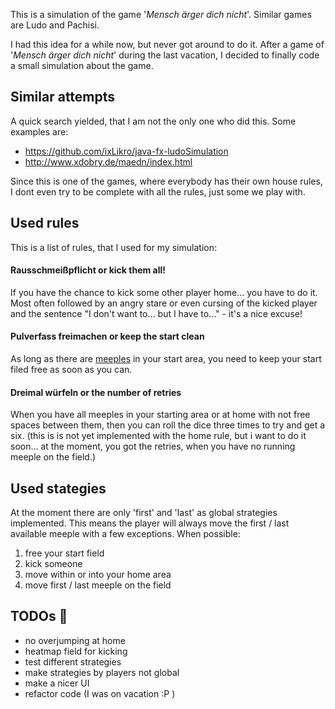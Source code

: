 
This is a simulation of the game '*Mensch ärger dich nicht*'. Similar games are Ludo and Pachisi.

I had this idea for a while now, but never got around to do it. After a game of '*Mensch ärger dich nicht*' during the last vacation, I decided to finally code a small simulation about the game.

## Similar attempts

A quick search yielded, that I am not the only one who did this. Some examples are:
- https://github.com/ixLikro/java-fx-ludoSimulation
- http://www.xdobry.de/maedn/index.html

Since this is one of the games, where everybody has their own house rules, I dont even try to be complete with all the rules, just some we play with.

## Used rules

This is a list of rules, that I used for my simulation:

#### **Rausschmeißpflicht** or kick them all!

If you have the chance to kick some other player home... you have to do it. Most often followed by an angry stare or even cursing of the kicked player and the sentence "I don't want to... but I have to..." - it's a nice excuse!

#### Pulverfass freimachen or keep the start clean

As long as there are [meeples](https://en.wikipedia.org/wiki/Glossary_of_board_games#M) in your start area, you need to keep your start filed free as soon as you can.


#### Dreimal würfeln or the number of retries

When you have all meeples in your starting area or at home with not free spaces between them, then you can roll the dice three times to try and get a six.
(this is is not yet implemented with the home rule, but i want to do it soon... at the moment, you got the retries, when you have no running meeple on the field.)

## Used stategies

At the moment there are only 'first' and 'last' as global strategies implemented. This means the player will always move the first / last available meeple with a few exceptions. When possible:

1) free your start field
2) kick someone
3) move within or into your home area
4) move first / last meeple on the field 

## TODOs :game_die:

- no overjumping at home
- heatmap field for kicking
- test different strategies
- make strategies by players not global
- make a nicer UI
- refactor code (I was on vacation :P )